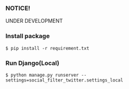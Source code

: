 ### NOTICE!
UNDER DEVELOPMENT

### Install package
```
$ pip install -r requirement.txt
```

### Run Django(Local)
```
$ python manage.py runserver --settings=social_filter_twitter.settings_local
```
